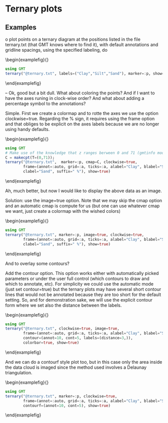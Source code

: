 # Ternary plots

## Examples


o plot points on a ternary diagram at the positions listed in the file ternary.txt (that GMT knows where to find it),
with default annotations and gridline spacings, using the specified labeling, do

\begin{examplefig}{}
```julia
using GMT
ternary("@ternary.txt", labels=("Clay","Silt","Sand"), marker=:p, show=true)
```
\end{examplefig}

– Ok, good but a bit dull. What about coloring the points? And if I want to have the axes runing in clock-wise order?
And what about adding a percentage symbol to the annotations?

Simple. First we create a colormap and to rotte the axes we use the option clockwise=true. Regarding the % sign,
it requires using the frame option and that obliges to be explicit on the axes labels because we are no longer
using handy defaults.

\begin{examplefig}{}
```julia
using GMT
# Make use of the knowledge that z ranges berween 0 and 71 (gmtinfo module is a friend)
C = makecpt(T=(0,71));
ternary("@ternary.txt",  marker=:p, cmap=C, clockwise=true, 
        frame=(annot=:auto, grid=:a, ticks=:a, alabel="Clay", blabel="Silt",
        clabel="Sand", suffix=" %"), show=true)
```
\end{examplefig}

Ah, much better, but now I would like to display the above data as an image.

Solution: use the image=true option. Note that we may skip the cmap option and an automatic cmap is compute
for us (but one can use whatever cmap we want, just create a colormap with the wished colors)

\begin{examplefig}{}
```julia
using GMT
ternary("@ternary.txt", marker=:p, image=true, clockwise=true,
        frame=(annot=:auto, grid=:a, ticks=:a, alabel="Clay", blabel="Silt",
        clabel="Sand", suffix=" %"), show=true)
```
\end{examplefig}

And to overlay some contours?

Add the contour option. This option works either with automatically picked parameters or under the user full
control (which contours to draw and which to annotate, etc). For simplicity we could use the automatic mode
(just set contour=true) but the ternary plots may have several short contour lines that would not be annotated
because they are too short for the default setting. So, and for demonstration sake, we will use the explicit
contour form where we set also the distance between the labels.

\begin{examplefig}{}
```julia
using GMT
ternary("@ternary.txt", clockwise=true, image=true, 
        frame=(annot=:auto, grid=:a, ticks=:a, alabel="Clay", blabel="Silt", clabel="Sand", suffix=" %"),
        contour=(annot=10, cont=5, labels=(distance=3,)),
        colorbar=true, show=true)
```
\end{examplefig}

And we can do a contourf style plot too, but in this case only the area inside the data cloud is imaged
since the method used involves a Delaunay triangulation.

\begin{examplefig}{}
```julia
using GMT
ternary("@ternary.txt", marker=:p, clockwise=true, 
        frame=(annot=:auto, grid=:a, ticks=:a, alabel="Clay", blabel="Silt", clabel="Sand", suffix=" %"),
        contourf=(annot=10, cont=5), show=true)
```
\end{examplefig}